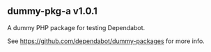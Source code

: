 ## dummy-pkg-a v1.0.1

A dummy PHP package for testing Dependabot.

See https://github.com/dependabot/dummy-packages for more info.
